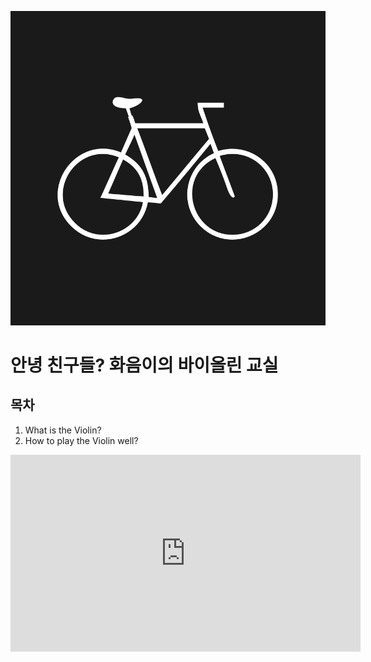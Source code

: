 
![Alt text](./bicycle.jpeg)

# 안녕 친구들? 화음이의 바이올린 교실

## 목차

1. What is the Violin?
2. How to play the Violin well?

<iframe width="560" height="315" src="https://www.youtube.com/embed/eqakXizd6l0" frameborder="0" allow="accelerometer; autoplay; encrypted-media; gyroscope; picture-in-picture" allowfullscreen></iframe>

